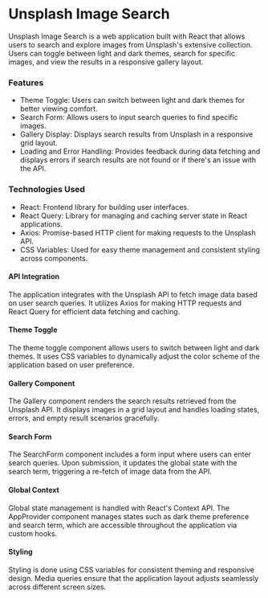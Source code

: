 # Unsplash Image Search
Unsplash Image Search is a web application built with React that allows users to search and explore images from Unsplash's extensive collection. Users can toggle between light and dark themes, search for specific images, and view the results in a responsive gallery layout.


### Features
* Theme Toggle: Users can switch between light and dark themes for better viewing comfort.
* Search Form: Allows users to input search queries to find specific images.
* Gallery Display: Displays search results from Unsplash in a responsive grid layout.
* Loading and Error Handling: Provides feedback during data fetching and displays errors if search results are not found or if there's an issue with the API.
  
### Technologies Used
* React: Frontend library for building user interfaces.
* React Query: Library for managing and caching server state in React applications.
* Axios: Promise-based HTTP client for making requests to the Unsplash API.
* CSS Variables: Used for easy theme management and consistent styling across components.


#### API Integration
The application integrates with the Unsplash API to fetch image data based on user search queries. It utilizes Axios for making HTTP requests and React Query for efficient data fetching and caching.

#### Theme Toggle
The theme toggle component allows users to switch between light and dark themes. It uses CSS variables to dynamically adjust the color scheme of the application based on user preference.

#### Gallery Component
The Gallery component renders the search results retrieved from the Unsplash API. It displays images in a grid layout and handles loading states, errors, and empty result scenarios gracefully.

#### Search Form
The SearchForm component includes a form input where users can enter search queries. Upon submission, it updates the global state with the search term, triggering a re-fetch of image data from the API.

#### Global Context
Global state management is handled with React's Context API. The AppProvider component manages states such as dark theme preference and search term, which are accessible throughout the application via custom hooks.

#### Styling
Styling is done using CSS variables for consistent theming and responsive design. Media queries ensure that the application layout adjusts seamlessly across different screen sizes.

